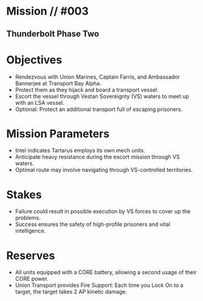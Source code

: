 # Mission // #003
## Thunderbolt Phase Two

# Objectives
- Rendezvous with Union Marines, Captain Farris, and Ambassador Bannerjee at Transport Bay Alpha.
- Protect them as they hijack and board a transport vessel.
- Escort the vessel through Vestan Sovereignty (VS) waters to meet up with an LSA vessel.
- Optional: Protect an additional transport full of escaping prisoners.

# Mission Parameters
- Intel indicates Tartarus employs its own mech units.
- Anticipate heavy resistance during the escort mission through VS waters.
- Optimal route may involve navigating through VS-controlled territories.

# Stakes
- Failure could result in possible execution by VS forces to cover up the problems.
- Success ensures the safety of high-profile prisoners and vital intelligence.

# Reserves
- All units equipped with a CORE battery, allowing a second usage of their CORE power.
- Union Transport provides Fire Support: Each time you Lock On to a target, the target takes 2 AP kinetic damage.
